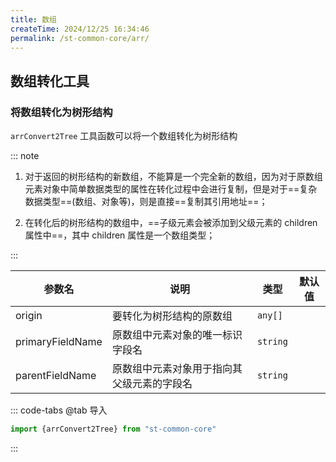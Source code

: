 ```yaml
---
title: 数组
createTime: 2024/12/25 16:34:46
permalink: /st-common-core/arr/
---
```


## 数组转化工具

### 将数组转化为树形结构

`arrConvert2Tree` 工具函数可以将一个数组转化为树形结构

::: note

1. 对于返回的树形结构的新数组，不能算是一个完全新的数组，因为对于原数组元素对象中简单数据类型的属性在转化过程中会进行复制，但是对于==复杂数据类型==(数组、对象等)，则是直接==复制其引用地址==；

2. 在转化后的树形结构的数组中，==子级元素会被添加到父级元素的 children 属性中==，其中 children 属性是一个数组类型；

:::

| 参数名              | 说明                    | 类型       | 默认值 |
|------------------|-----------------------|----------|-----|
| origin           | 要转化为树形结构的原数组          | `any[]`  |     |
| primaryFieldName | 原数组中元素对象的唯一标识字段名      | `string` |     |
| parentFieldName  | 原数组中元素对象用于指向其父级元素的字段名 | `string` |     |

::: code-tabs
@tab 导入

```js
import {arrConvert2Tree} from "st-common-core"
```

:::
